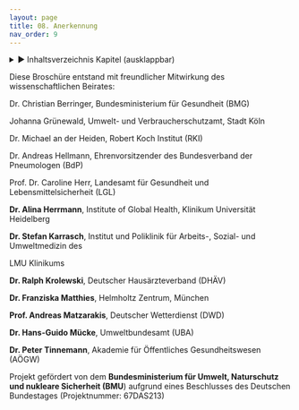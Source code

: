 ```yaml
---
layout: page
title: 08. Anerkennung
nav_order: 9
---
```

 
<details markdown="block"> 
  <summary> 
      &#9658; Inhaltsverzeichnis Kapitel (ausklappbar) 
  </summary>
 
1. TOC
{:toc}
 </details>
 
   <p></p>
 
 
Diese Broschüre entstand mit freundlicher Mitwirkung des
wissenschaftlichen Beirates:

Dr. Christian Berringer, Bundesministerium für Gesundheit (BMG)

Johanna Grünewald, Umwelt- und Verbraucherschutzamt, Stadt Köln

Dr. Michael an der Heiden, Robert Koch Institut (RKI)

Dr. Andreas Hellmann, Ehrenvorsitzender des Bundesverband der
Pneumologen (BdP)

Prof. Dr. Caroline Herr, Landesamt für Gesundheit und
Lebensmittelsicherheit (LGL)

**Dr. Alina Herrmann**, Institute of Global Health, Klinikum Universität
Heidelberg

**Dr. Stefan Karrasch**, Institut und Poliklinik für Arbeits-, Sozial-
und Umweltmedizin des

LMU Klinikums

**Dr. Ralph Krolewski**, Deutscher Hausärzteverband (DHÄV)

**Dr. Franziska Matthies**, Helmholtz Zentrum, München

**Prof. Andreas Matzarakis**, Deutscher Wetterdienst (DWD)

**Dr. Hans-Guido Mücke**, Umweltbundesamt (UBA)

**Dr. Peter Tinnemann**, Akademie für Öffentliches Gesundheitswesen
(AÖGW)

Projekt gefördert von dem **Bundesministerium für Umwelt, Naturschutz
und nukleare Sicherheit (BMU**) aufgrund eines Beschlusses des Deutschen
Bundestages (Projektnummer: 67DAS213)

<div class="section fnlist" data-role="doc-footnotes">

</div>
